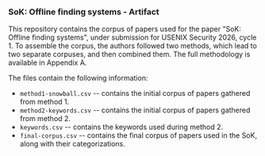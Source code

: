### SoK: Offline finding systems - Artifact 

This repository contains the corpus of papers used for the paper "SoK: Offline finding systems", under submission for USENIX Security 2026, cycle 1.
To assemble the corpus, the authors followed two methods, which lead to two separate corpuses, and then combined them. The full methodology is available
in Appendix A.

The files contain the following information:
* `method1-snowball.csv` -- contains the initial corpus of papers gathered from method 1.
* `method2-keywords.csv` -- contains the initial corpus of papers gathered from method 2.
* `keywords.csv` -- contains the keywords used during method 2. 
* `final-corpus.csv` -- contains the final corpus of papers used in the SoK, along with their categorizations.
